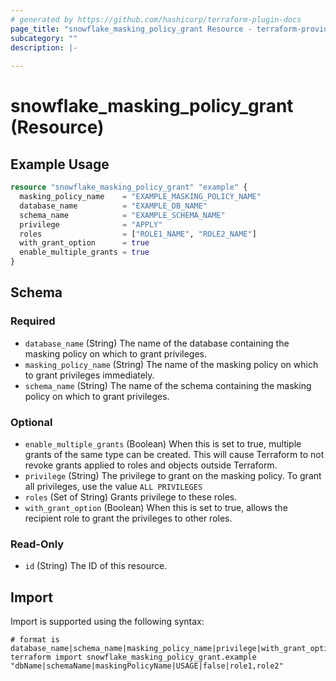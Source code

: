 ```yaml
---
# generated by https://github.com/hashicorp/terraform-plugin-docs
page_title: "snowflake_masking_policy_grant Resource - terraform-provider-snowflake"
subcategory: ""
description: |-
  
---
```


# snowflake_masking_policy_grant (Resource)



## Example Usage

```terraform
resource "snowflake_masking_policy_grant" "example" {
  masking_policy_name    = "EXAMPLE_MASKING_POLICY_NAME"
  database_name          = "EXAMPLE_DB_NAME"
  schema_name            = "EXAMPLE_SCHEMA_NAME"
  privilege              = "APPLY"
  roles                  = ["ROLE1_NAME", "ROLE2_NAME"]
  with_grant_option      = true
  enable_multiple_grants = true
}
```

<!-- schema generated by tfplugindocs -->
## Schema

### Required

- `database_name` (String) The name of the database containing the masking policy on which to grant privileges.
- `masking_policy_name` (String) The name of the masking policy on which to grant privileges immediately.
- `schema_name` (String) The name of the schema containing the masking policy on which to grant privileges.

### Optional

- `enable_multiple_grants` (Boolean) When this is set to true, multiple grants of the same type can be created. This will cause Terraform to not revoke grants applied to roles and objects outside Terraform.
- `privilege` (String) The privilege to grant on the masking policy. To grant all privileges, use the value `ALL PRIVILEGES`
- `roles` (Set of String) Grants privilege to these roles.
- `with_grant_option` (Boolean) When this is set to true, allows the recipient role to grant the privileges to other roles.

### Read-Only

- `id` (String) The ID of this resource.

## Import

Import is supported using the following syntax:

```shell
# format is database_name|schema_name|masking_policy_name|privilege|with_grant_option|roles
terraform import snowflake_masking_policy_grant.example "dbName|schemaName|maskingPolicyName|USAGE|false|role1,role2"
```
